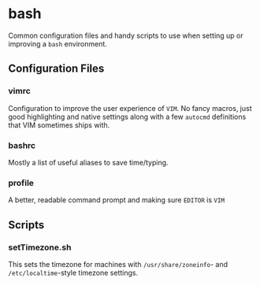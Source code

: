 # bash

Common configuration files and handy scripts to use when setting up or improving a `bash` environment.

## Configuration Files

### vimrc

Configuration to improve the user experience of `VIM`. No fancy macros, just good highlighting and native settings along with a few `autocmd` definitions that VIM sometimes ships with.

### bashrc

Mostly a list of useful aliases to save time/typing.

### profile

A better, readable command prompt and making sure `EDITOR` is `VIM`

## Scripts

### setTimezone.sh

This sets the timezone for machines with `/usr/share/zoneinfo`- and `/etc/localtime`-style timezone settings.
